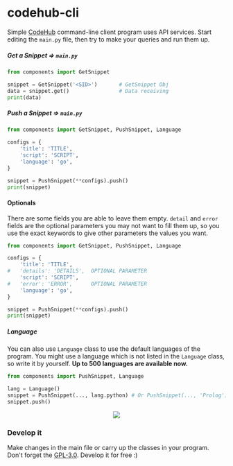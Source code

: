 # codehub-cli
Simple [CodeHub](https://github.com/lnxpy/codehub) command-line client program uses API services. Start editing the `main.py` file, then try to make your queries and run them up.

##### Get a Snippet ⇒ `main.py`
```python
from components import GetSnippet

snippet = GetSnippet('<SID>')       # GetSnippet Obj
data = snippet.get()                # Data receiving
print(data)
```

##### Push a Snippet ⇒ `main.py`
```python
from components import GetSnippet, PushSnippet, Language

configs = {
    'title': 'TITLE',
    'script': 'SCRIPT',
    'language': 'go',
}

snippet = PushSnippet(**configs).push()
print(snippet)
```

#### Optionals
There are some fields you are able to leave them empty. `detail` and `error` fields are the optional parameters you may not want to fill them up, so you use the exact keywords to give other parameters the values you want.
```python
from components import GetSnippet, PushSnippet, Language

configs = {
    'title': 'TITLE',
#   'details': 'DETAILS',  OPTIONAL PARAMETER
    'script': 'SCRIPT',
#   'error': 'ERROR',      OPTIONAL PARAMETER
    'language': 'go',
}

snippet = PushSnippet(**configs).push()
print(snippet)
```
##### Language
You can also use `Language` class to use the default languages of the program. You might use a language which is not listed in the `Language` class, so write it by yourself. **Up to 500 languages are available now.**
```python
from components import PushSnippet, Language

lang = Language()
snippet = PushSnippet(..., lang.python) # Or PushSnippet(..., 'Prolog')
snippet.push()
```
<p align="center">
    <img src="https://github.com/lnxpy/CodeHub-cli/blob/master/git_components/lang.png">
</p>

### Develop it
Make changes in the main file or carry up the classes in your program. Don't forget the [GPL-3.0](https://github.com/lnxpy/codehub-cli/blob/master/LICENSE). Develop it for free :)
